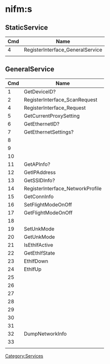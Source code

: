 # nifm:s

## StaticService

| Cmd | Name                              |
| --- | --------------------------------- |
| 4   | RegisterInterface\_GeneralService |
|     |                                   |

## GeneralService

| Cmd | Name                              |
| --- | --------------------------------- |
| 1   | GetDeviceID?                      |
| 2   | RegisterInterface\_ScanRequest    |
| 4   | RegisterInterface\_Request        |
| 5   | GetCurrentProxySetting            |
| 6   | GetEthernetID?                    |
| 7   | GetEthernetSettings?              |
| 8   |                                   |
| 9   |                                   |
| 10  |                                   |
| 11  | GetAPInfo?                        |
| 12  | GetIPAddress                      |
| 13  | GetSSIDInfo?                      |
| 14  | RegisterInterface\_NetworkProfile |
| 15  | GetConnInfo                       |
| 16  | SetFlightModeOnOff                |
| 17  | GetFlightModeOnOff                |
| 18  |                                   |
| 19  | SetUnkMode                        |
| 20  | GetUnkMode                        |
| 21  | IsEthIfActive                     |
| 22  | GetEthIfState                     |
| 23  | EthIfDown                         |
| 24  | EthIfUp                           |
| 25  |                                   |
| 26  |                                   |
| 27  |                                   |
| 28  |                                   |
| 29  |                                   |
| 30  |                                   |
| 31  |                                   |
| 32  | DumpNetworkInfo                   |
| 33  |                                   |
|     |                                   |

[Category:Services](Category:Services "wikilink")
